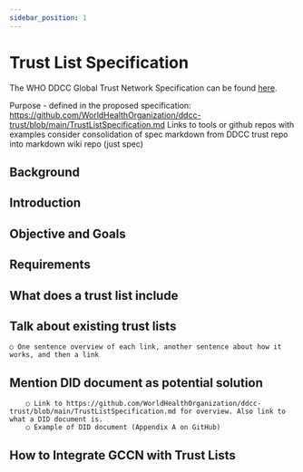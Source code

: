 ```yaml
---
sidebar_position: 1
---
```


# Trust List Specification

The WHO DDCC Global Trust Network Specification can be found [here](https://github.com/WorldHealthOrganization/ddcc-trust/blob/main/TrustListSpecification.md).

Purpose - defined in the proposed specification: https://github.com/WorldHealthOrganization/ddcc-trust/blob/main/TrustListSpecification.md
Links to tools or github repos with examples
consider consolidation of spec markdown from DDCC trust repo into markdown wiki repo (just spec)



## Background


## Introduction
## Objective and Goals
## Requirements
## What does a trust list include
## Talk about existing trust lists
    ○ One sentence overview of each link, another sentence about how it works, and then a link
## Mention DID document as potential solution
		○ Link to https://github.com/WorldHealthOrganization/ddcc-trust/blob/main/TrustListSpecification.md for overview. Also link to what a DID document is.
		○ Example of DID document (Appendix A on GitHub)
## How to Integrate GCCN with Trust Lists